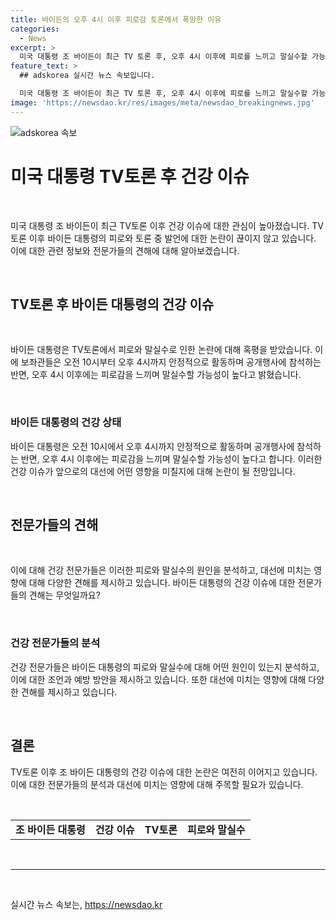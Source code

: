 ```yaml
---
title: 바이든의 오후 4시 이후 피로감 토론에서 폭망한 이유
categories:
  - News
excerpt: >
  미국 대통령 조 바이든이 최근 TV 토론 후, 오후 4시 이후에 피로를 느끼고 말실수할 가능성이 높다는 보좌관들의 발언이 나왔다. 이는 11월 대선을 앞두고 논란이 된 가운데, 바이든 대통령은 자신의 걷는 모습과 말하는 능력에 변화가 있다고 인정했지만 후보 교체론을 일축했다. (총 149자)
feature_text: >
  ## adskorea 실시간 뉴스 속보입니다.

  미국 대통령 조 바이든이 최근 TV 토론 후, 오후 4시 이후에 피로를 느끼고 말실수할 가능성이 높다는 보좌관들의 발언이 나왔다. 이는 11월 대선을 앞두고 논란이 된 가운데, 바이든 대통령은 자신의 걷는 모습과 말하는 능력에 변화가 있다고 인정했지만 후보 교체론을 일축했다. (총 149자)
image: 'https://newsdao.kr/res/images/meta/newsdao_breakingnews.jpg'
---
```


<p><img src="https://newsdao.kr/res/images/meta/newsdao_breakingnews.jpg" alt="adskorea 속보" /></p>

<h1 data-ke-size="size28">미국 대통령 TV토론 후 건강 이슈</h1>

<p data-ke-size="size16">&nbsp;</p>

<p>미국 대통령 조 바이든이 최근 TV토론 이후 건강 이슈에 대한 관심이 높아졌습니다. TV토론 이후 바이든 대통령의 피로와 토론 중 발언에 대한 논란이 끊이지 않고 있습니다. 이에 대한 관련 정보와 전문가들의 견해에 대해 알아보겠습니다.</p>

<p data-ke-size="size16">&nbsp;</p>

<h2 data-ke-size="size26">TV토론 후 바이든 대통령의 건강 이슈</h2>

<p data-ke-size="size16">&nbsp;</p>

<p>바이든 대통령은 TV토론에서 피로와 말실수로 인한 논란에 대해 혹평을 받았습니다. 이에 보좌관들은 오전 10시부터 오후 4시까지 안정적으로 활동하며 공개행사에 참석하는 반면, 오후 4시 이후에는 피로감을 느끼며 말실수할 가능성이 높다고 밝혔습니다.</p>

<p data-ke-size="size16">&nbsp;</p>

<h3 data-ke-size="size24">바이든 대통령의 건강 상태</h3>

<p data-ke-size="size16">바이든 대통령은 오전 10시에서 오후 4시까지 안정적으로 활동하며 공개행사에 참석하는 반면, 오후 4시 이후에는 피로감을 느끼며 말실수할 가능성이 높다고 합니다. 이러한 건강 이슈가 앞으로의 대선에 어떤 영향을 미칠지에 대해 논란이 될 전망입니다.</p>

<p data-ke-size="size16">&nbsp;</p>

<h2 data-ke-size="size26">전문가들의 견해</h2>

<p data-ke-size="size16">&nbsp;</p>

<p data-ke-size="size16">이에 대해 건강 전문가들은 이러한 피로와 말실수의 원인을 분석하고, 대선에 미치는 영향에 대해 다양한 견해를 제시하고 있습니다. 바이든 대통령의 건강 이슈에 대한 전문가들의 견해는 무엇일까요?</p>

<p data-ke-size="size16">&nbsp;</p>

<h3 data-ke-size="size24">건강 전문가들의 분석</h3>

<p data-ke-size="size16">건강 전문가들은 바이든 대통령의 피로와 말실수에 대해 어떤 원인이 있는지 분석하고, 이에 대한 조언과 예방 방안을 제시하고 있습니다. 또한 대선에 미치는 영향에 대해 다양한 견해를 제시하고 있습니다.</p>

<p data-ke-size="size16">&nbsp;</p>

<h2 data-ke-size="size26">결론</h2>

<p data-ke-size="size16">TV토론 이후 조 바이든 대통령의 건강 이슈에 대한 논란은 여전히 이어지고 있습니다. 이에 대한 전문가들의 분석과 대선에 미치는 영향에 대해 주목할 필요가 있습니다.</p>

<p data-ke-size="size16">&nbsp;</p>

<table>
<tbody>
<tr>
<td style="text-align: center; height: 17px;"><b>조 바이든 대통령</b></td>
<td style="text-align: center; height: 17px;"><b>건강 이슈</b></td>
<td style="text-align: center; height: 17px;"><b>TV토론</b></td>
<td style="text-align: center; height: 17px;"><b>피로와 말실수</b></td>
</tr>
</tbody>
</table>

<p data-ke-size="size16">&nbsp;</p>

<hr>

<p data-ke-size="size16">&nbsp;</p>
실시간 뉴스 속보는, <a href="https://newsdao.kr" rel="dofollow">https://newsdao.kr</a>


